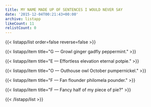 ```yaml
---
title: MY NAME MADE UP OF SENTENCES I WOULD NEVER SAY
date: '2015-12-04T00:21:43+00:00'
archive: listapp
likeCount: 11
relistCount: 0
---
```


<!--more-->

{{< listapp/list order=false reverse=false >}}

   {{< listapp/item title="G — Growl ginger gadfly peppermint." >}}

   {{< listapp/item title="E — Effortless elevation eternal potpie." >}}

   {{< listapp/item title="O — Outhouse owl October pumpernickel." >}}

   {{< listapp/item title="F — Fan flounder philomela pounder." >}}

   {{< listapp/item title="F — Fancy half of my piece of pie?" >}}

{{< /listapp/list >}}
